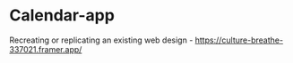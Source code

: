 # Calendar-app

Recreating or replicating an existing web design - https://culture-breathe-337021.framer.app/
